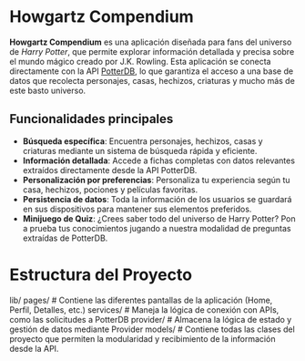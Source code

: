 # Howgartz Compendium

**Howgartz Compendium** es una aplicación diseñada para fans del universo de *Harry Potter*, que permite explorar información detallada y precisa sobre el mundo mágico creado por J.K. Rowling. Esta aplicación se conecta directamente con la API [PotterDB](https://potterdb.com/), lo que garantiza el acceso a una base de datos que recolecta personajes, casas, hechizos, criaturas y mucho más de este basto universo.

## Funcionalidades principales

- **Búsqueda específica**: Encuentra personajes, hechizos, casas y criaturas mediante un sistema de búsqueda rápida y eficiente.
- **Información detallada**: Accede a fichas completas con datos relevantes extraídos directamente desde la API PotterDB.
- **Personalización por preferencias**: Personaliza tu experiencia según tu casa, hechizos, pociones y películas favoritas.
- **Persistencia de datos**: Toda la información de los usuarios se guardará en sus dispositivos para mantener sus elementos preferidos.
- **Minijuego de Quiz**: ¿Crees saber todo del universo de Harry Potter? Pon a prueba tus conocimientos jugando a nuestra modalidad de preguntas extraídas de PotterDB.

# Estructura del Proyecto

lib/
pages/ # Contiene las diferentes pantallas de la aplicación (Home, Perfil, Detalles, etc.)
services/ # Maneja la lógica de conexión con APIs, como las solicitudes a PotterDB
provider/ # Almacena la lógica de estado y gestión de datos mediante Provider
models/ # Contiene todas las clases del proyecto que permiten la modularidad y recibimiento de la información desde la API.
